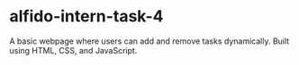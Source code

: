 # alfido-intern-task-4
A basic webpage where users can add and remove tasks dynamically. Built using HTML, CSS, and JavaScript.
